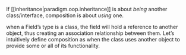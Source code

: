 
If [[inheritance|paradigm.oop.inheritance]] is about *being* another class/interface, composition is about *using* one.

when a Field’s type is a class, the field will hold a reference to another object, thus creating an association relationship between them. Let’s intuitively define composition as when the class uses another object to provide some or all of its functionality.
